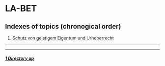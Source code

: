 # LA-BET

Indexes of topics (chronogical order)
-------------------------------------

1. [Schutz von geistigem Eigentum und Urheberrecht](./SchutzGeistigesEigentum.md) 

----
----

##### [1 Directory up](./../README.md)